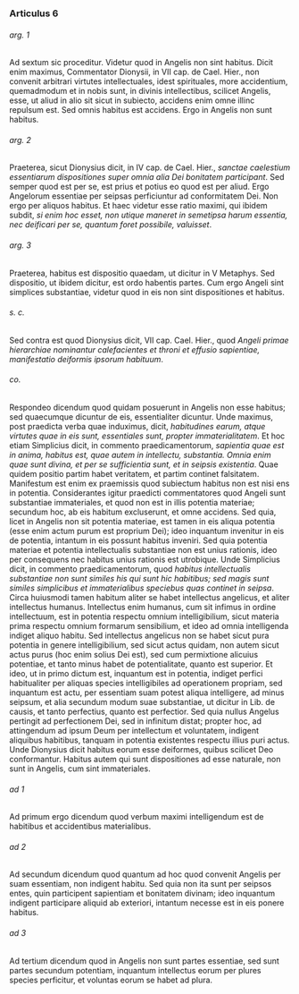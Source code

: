### Articulus 6

###### arg. 1
Ad sextum sic proceditur. Videtur quod in Angelis non sint habitus. Dicit enim maximus, Commentator Dionysii, in VII cap. de Cael. Hier., non convenit arbitrari virtutes intellectuales, idest spirituales, more accidentium, quemadmodum et in nobis sunt, in divinis intellectibus, scilicet Angelis, esse, ut aliud in alio sit sicut in subiecto, accidens enim omne illinc repulsum est. Sed omnis habitus est accidens. Ergo in Angelis non sunt habitus.

###### arg. 2
Praeterea, sicut Dionysius dicit, in IV cap. de Cael. Hier., *sanctae caelestium essentiarum dispositiones super omnia alia Dei bonitatem participant*. Sed semper quod est per se, est prius et potius eo quod est per aliud. Ergo Angelorum essentiae per seipsas perficiuntur ad conformitatem Dei. Non ergo per aliquos habitus. Et haec videtur esse ratio maximi, qui ibidem subdit, *si enim hoc esset, non utique maneret in semetipsa harum essentia, nec deificari per se, quantum foret possibile, valuisset*.

###### arg. 3
Praeterea, habitus est dispositio quaedam, ut dicitur in V Metaphys. Sed dispositio, ut ibidem dicitur, est ordo habentis partes. Cum ergo Angeli sint simplices substantiae, videtur quod in eis non sint dispositiones et habitus.

###### s. c.
Sed contra est quod Dionysius dicit, VII cap. Cael. Hier., quod *Angeli primae hierarchiae nominantur calefacientes et throni et effusio sapientiae, manifestatio deiformis ipsorum habituum*.

###### co.
Respondeo dicendum quod quidam posuerunt in Angelis non esse habitus; sed quaecumque dicuntur de eis, essentialiter dicuntur. Unde maximus, post praedicta verba quae induximus, dicit, *habitudines earum, atque virtutes quae in eis sunt, essentiales sunt, propter immaterialitatem*. Et hoc etiam Simplicius dicit, in commento praedicamentorum, *sapientia quae est in anima, habitus est, quae autem in intellectu, substantia. Omnia enim quae sunt divina, et per se sufficientia sunt, et in seipsis existentia*. Quae quidem positio partim habet veritatem, et partim continet falsitatem. Manifestum est enim ex praemissis quod subiectum habitus non est nisi ens in potentia. Considerantes igitur praedicti commentatores quod Angeli sunt substantiae immateriales, et quod non est in illis potentia materiae; secundum hoc, ab eis habitum excluserunt, et omne accidens. Sed quia, licet in Angelis non sit potentia materiae, est tamen in eis aliqua potentia (esse enim actum purum est proprium Dei); ideo inquantum invenitur in eis de potentia, intantum in eis possunt habitus inveniri. Sed quia potentia materiae et potentia intellectualis substantiae non est unius rationis, ideo per consequens nec habitus unius rationis est utrobique. Unde Simplicius dicit, in commento praedicamentorum, quod *habitus intellectualis substantiae non sunt similes his qui sunt hic habitibus; sed magis sunt similes simplicibus et immaterialibus speciebus quas continet in seipsa*. Circa huiusmodi tamen habitum aliter se habet intellectus angelicus, et aliter intellectus humanus. Intellectus enim humanus, cum sit infimus in ordine intellectuum, est in potentia respectu omnium intelligibilium, sicut materia prima respectu omnium formarum sensibilium, et ideo ad omnia intelligenda indiget aliquo habitu. Sed intellectus angelicus non se habet sicut pura potentia in genere intelligibilium, sed sicut actus quidam, non autem sicut actus purus (hoc enim solius Dei est), sed cum permixtione alicuius potentiae, et tanto minus habet de potentialitate, quanto est superior. Et ideo, ut in primo dictum est, inquantum est in potentia, indiget perfici habitualiter per aliquas species intelligibiles ad operationem propriam, sed inquantum est actu, per essentiam suam potest aliqua intelligere, ad minus seipsum, et alia secundum modum suae substantiae, ut dicitur in Lib. de causis, et tanto perfectius, quanto est perfectior. Sed quia nullus Angelus pertingit ad perfectionem Dei, sed in infinitum distat; propter hoc, ad attingendum ad ipsum Deum per intellectum et voluntatem, indigent aliquibus habitibus, tanquam in potentia existentes respectu illius puri actus. Unde Dionysius dicit habitus eorum esse deiformes, quibus scilicet Deo conformantur. Habitus autem qui sunt dispositiones ad esse naturale, non sunt in Angelis, cum sint immateriales.

###### ad 1
Ad primum ergo dicendum quod verbum maximi intelligendum est de habitibus et accidentibus materialibus.

###### ad 2
Ad secundum dicendum quod quantum ad hoc quod convenit Angelis per suam essentiam, non indigent habitu. Sed quia non ita sunt per seipsos entes, quin participent sapientiam et bonitatem divinam; ideo inquantum indigent participare aliquid ab exteriori, intantum necesse est in eis ponere habitus.

###### ad 3
Ad tertium dicendum quod in Angelis non sunt partes essentiae, sed sunt partes secundum potentiam, inquantum intellectus eorum per plures species perficitur, et voluntas eorum se habet ad plura.

